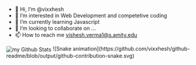- 👋 Hi, I’m @vixxhesh
- 👀 I’m interested in Web Development and competetive coding
- 🌱 I’m currently learning Javascript
- 💞️ I’m looking to collaborate on ...
- 📫 How to reach me vishesh.verma1@s.amity.edu

<img align="center" src="https://github-readme-stats.vercel.app/api?username=vixxhesh&include_all_commits=true&count_private=true&show_icons=true&line_height=20&title_color=2B5BBD&icon_color=1124BB&text_color=A1A1A1&bg_color=0,000000,130F40" alt="my Github Stats"/>
<!---
vixxhesh/vixxhesh is a ✨ special ✨ repository because its `README.md` (this file) appears on your GitHub profile.
You can click the Preview link to take a look at your changes.
--->
![Snake animation](https://github.com/vixxhesh/github-readme/blob/output/github-contribution-snake.svg)
